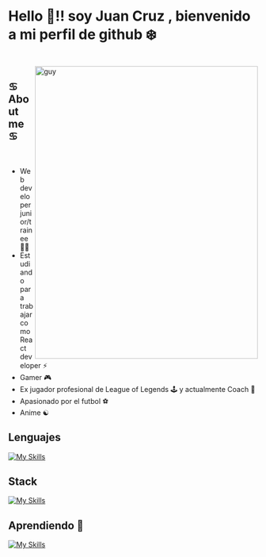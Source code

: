 <h1> Hello 🤙!! soy Juan Cruz , bienvenido a mi perfil de github ❄️ </h1>
 <br>
<img align="right" height="590px" alt="guy" width="450" src="https://i.pinimg.com/736x/7e/e3/f2/7ee3f2e76001a8a6f625dc0f10a40ee8.jpg" />
 
<h2> ♋ About me ♋ </h2> 
 <br>

 <ul>
<li> Web developer junior/trainee 👨‍💻 </li>
<li> Estudiando para trabajar como React developer ⚡ </li>
<li> Gamer 🎮
<li> Ex jugador profesional de League of Legends 🕹️ y actualmente Coach 📖 </li>
<li> Apasionado por el futbol ⚽ </li>
<li> Anime ☯ </li>
</ul>
   
<h2> Lenguajes  </h2> 

[![My Skills](https://skillicons.dev/icons?i=js,html,css)](https://skillicons.dev)

<h2>  Stack   </h2> 

[![My Skills](https://skillicons.dev/icons?i=react,bootstrap,tailwind,mui)](https://skillicons.dev)

<h2>  Aprendiendo 📖 </h2> 

[![My Skills](https://skillicons.dev/icons?i=python,mysql,postgresql,java,typescript,nodejs,mongodb,express,net,astro,angular,vue,cypress)](https://skillicons.dev)

